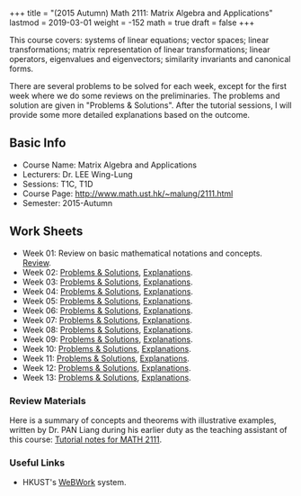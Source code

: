 +++
title = "(2015 Autumn) Math 2111: Matrix Algebra and Applications"
lastmod = 2019-03-01
weight = -152
math = true
draft = false
+++

This course covers: systems of linear equations; vector spaces; linear transformations; matrix representation of linear transformations; linear operators, eigenvalues and eigenvectors; similarity invariants and canonical forms.

There are several problems to be solved for each week, except for the first week where we do some reviews on the preliminaries. The problems and solution are given in "Problems & Solutions". After the tutorial sessions, I will provide some more detailed explanations based on the outcome.

<!--more-->

## Basic Info

- Course Name: Matrix Algebra and Applications
- Lecturers: Dr. LEE Wing-Lung
- Sessions: T1C, T1D  
- Course Page: http://www.math.ust.hk/~malung/2111.html
- Semester:  2015-Autumn

## Work Sheets


- Week 01: Review on basic mathematical notations and concepts. [Review](tut01.pdf).
- Week 02: [Problems & Solutions](tut02.pdf), [Explanations](hints02.pdf).
- Week 03: [Problems & Solutions](tut03.pdf), [Explanations](hints03.pdf).
- Week 04: [Problems & Solutions](tut04.pdf), [Explanations](hints04.pdf).
- Week 05: [Problems & Solutions](tut05.pdf), [Explanations](hints05.pdf).
- Week 06: [Problems & Solutions](tut06.pdf), [Explanations](hints06.pdf).
- Week 07: [Problems & Solutions](tut07.pdf), [Explanations](hints07.pdf).
- Week 08: [Problems & Solutions](tut08.pdf), [Explanations](hints08.pdf).
- Week 09: [Problems & Solutions](tut09.pdf), [Explanations](hints09.pdf).
- Week 10: [Problems & Solutions](tut10.pdf), [Explanations](hints10.pdf).
- Week 11: [Problems & Solutions](tut11.pdf), [Explanations](hints11.pdf).
- Week 12: [Problems & Solutions](tut12.pdf), [Explanations](hints12.pdf).
- Week 13: [Problems & Solutions](tut13.pdf), [Explanations](hints13.pdf).

### Review Materials

Here is a summary of concepts and theorems with illustrative examples, written by Dr. PAN Liang during his earlier duty as the teaching assistant of this course:
[Tutorial notes for MATH 2111](notes_pan.pdf).

### Useful Links

- HKUST's [WeBWork](http://webwork.math.ust.hk/) system.
